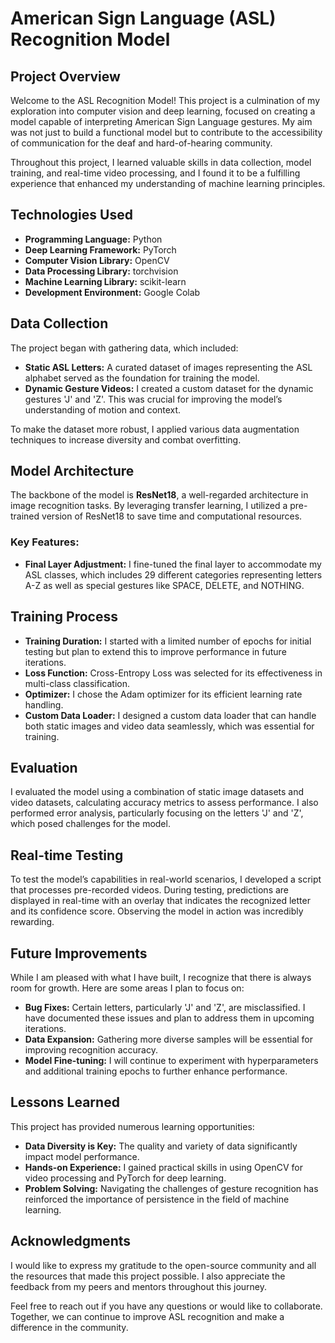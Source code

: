 # American Sign Language (ASL) Recognition Model

## Project Overview
Welcome to the ASL Recognition Model! This project is a culmination of my exploration into computer vision and deep learning, focused on creating a model capable of interpreting American Sign Language gestures. My aim was not just to build a functional model but to contribute to the accessibility of communication for the deaf and hard-of-hearing community.

Throughout this project, I learned valuable skills in data collection, model training, and real-time video processing, and I found it to be a fulfilling experience that enhanced my understanding of machine learning principles.

## Technologies Used
- **Programming Language:** Python
- **Deep Learning Framework:** PyTorch
- **Computer Vision Library:** OpenCV
- **Data Processing Library:** torchvision
- **Machine Learning Library:** scikit-learn
- **Development Environment:** Google Colab

## Data Collection
The project began with gathering data, which included:
- **Static ASL Letters:** A curated dataset of images representing the ASL alphabet served as the foundation for training the model.
- **Dynamic Gesture Videos:** I created a custom dataset for the dynamic gestures 'J' and 'Z'. This was crucial for improving the model’s understanding of motion and context.

To make the dataset more robust, I applied various data augmentation techniques to increase diversity and combat overfitting.

## Model Architecture
The backbone of the model is **ResNet18**, a well-regarded architecture in image recognition tasks. By leveraging transfer learning, I utilized a pre-trained version of ResNet18 to save time and computational resources. 

### Key Features:
- **Final Layer Adjustment:** I fine-tuned the final layer to accommodate my ASL classes, which includes 29 different categories representing letters A-Z as well as special gestures like SPACE, DELETE, and NOTHING.

## Training Process
- **Training Duration:** I started with a limited number of epochs for initial testing but plan to extend this to improve performance in future iterations.
- **Loss Function:** Cross-Entropy Loss was selected for its effectiveness in multi-class classification.
- **Optimizer:** I chose the Adam optimizer for its efficient learning rate handling.
- **Custom Data Loader:** I designed a custom data loader that can handle both static images and video data seamlessly, which was essential for training.

## Evaluation
I evaluated the model using a combination of static image datasets and video datasets, calculating accuracy metrics to assess performance. I also performed error analysis, particularly focusing on the letters 'J' and 'Z', which posed challenges for the model.

## Real-time Testing
To test the model’s capabilities in real-world scenarios, I developed a script that processes pre-recorded videos. During testing, predictions are displayed in real-time with an overlay that indicates the recognized letter and its confidence score. Observing the model in action was incredibly rewarding.

## Future Improvements
While I am pleased with what I have built, I recognize that there is always room for growth. Here are some areas I plan to focus on:
- **Bug Fixes:** Certain letters, particularly 'J' and 'Z', are misclassified. I have documented these issues and plan to address them in upcoming iterations.
- **Data Expansion:** Gathering more diverse samples will be essential for improving recognition accuracy.
- **Model Fine-tuning:** I will continue to experiment with hyperparameters and additional training epochs to further enhance performance.

## Lessons Learned
This project has provided numerous learning opportunities:
- **Data Diversity is Key:** The quality and variety of data significantly impact model performance.
- **Hands-on Experience:** I gained practical skills in using OpenCV for video processing and PyTorch for deep learning.
- **Problem Solving:** Navigating the challenges of gesture recognition has reinforced the importance of persistence in the field of machine learning.

## Acknowledgments
I would like to express my gratitude to the open-source community and all the resources that made this project possible. I also appreciate the feedback from my peers and mentors throughout this journey.

Feel free to reach out if you have any questions or would like to collaborate. Together, we can continue to improve ASL recognition and make a difference in the community.
